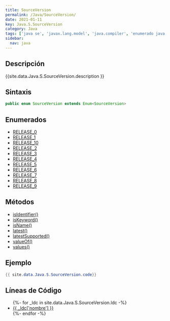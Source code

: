 ```yaml
---
title: SourceVersion
permalink: /Java/SourceVersion/
date: 2021-01-11
key: Java.S.SourceVersion
category: Java
tags: ['java se', 'javax.lang.model', 'java.compiler', 'enumerado java', 'Java 1.6']
sidebar: 
  nav: java
---
```


## Descripción
{{site.data.Java.S.SourceVersion.description }}

## Sintaxis
~~~java
public enum SourceVersion extends Enum<SourceVersion>
~~~

## Enumerados
* [RELEASE_0](/Java/SourceVersion/RELEASE_0)
* [RELEASE_1](/Java/SourceVersion/RELEASE_1)
* [RELEASE_10](/Java/SourceVersion/RELEASE_10)
* [RELEASE_2](/Java/SourceVersion/RELEASE_2)
* [RELEASE_3](/Java/SourceVersion/RELEASE_3)
* [RELEASE_4](/Java/SourceVersion/RELEASE_4)
* [RELEASE_5](/Java/SourceVersion/RELEASE_5)
* [RELEASE_6](/Java/SourceVersion/RELEASE_6)
* [RELEASE_7](/Java/SourceVersion/RELEASE_7)
* [RELEASE_8](/Java/SourceVersion/RELEASE_8)
* [RELEASE_9](/Java/SourceVersion/RELEASE_9)

## Métodos
* [isIdentifier()](/Java/SourceVersion/isIdentifier)
* [isKeyword()](/Java/SourceVersion/isKeyword)
* [isName()](/Java/SourceVersion/isName)
* [latest()](/Java/SourceVersion/latest)
* [latestSupported()](/Java/SourceVersion/latestSupported)
* [valueOf()](/Java/SourceVersion/valueOf)
* [values()](/Java/SourceVersion/values)

## Ejemplo
~~~java
{{ site.data.Java.S.SourceVersion.code}}
~~~

## Líneas de Código
<ul>
{%- for _ldc in site.data.Java.S.SourceVersion.ldc -%}
   <li>
       <a href="{{_ldc['url'] }}">{{ _ldc['nombre'] }}</a>
   </li>
{%- endfor -%}
</ul>
